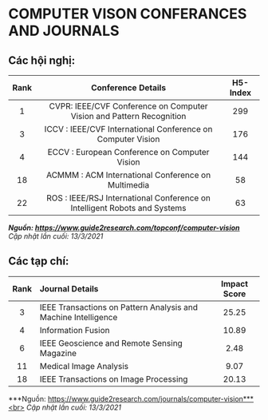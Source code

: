# COMPUTER VISON CONFERANCES AND JOURNALS
## Các hội nghị:


|Rank|Conference Details                                                        |H5-Index|
|:--:|:------------------------------------------------------------------------:|:------:|
|1   |CVPR: IEEE/CVF Conference on Computer Vision and Pattern Recognition      |299     |
|3   |ICCV : IEEE/CVF International Conference on Computer Vision               |176     |
|4   |ECCV : European Conference on Computer Vision                             |144     |
|18  |ACMMM : ACM International Conference on Multimedia                        |58      |
|22  |ROS : IEEE/RSJ International Conference on Intelligent Robots and Systems |63      |

***Nguồn: https://www.guide2research.com/topconf/computer-vision*** <br>
*Cập nhật lần cuối: 13/3/2021* <br>

## Các tạp chí:

|Rank|Journal Details                                                    |Impact Score|
|:--:|:------------------------------------------------------------------|:----------:|
|3   |IEEE Transactions on Pattern Analysis and Machine Intelligence     |25.25       |
|4   |Information Fusion                                                 |10.89       |
|6   |IEEE Geoscience and Remote Sensing Magazine                        |2.48        |
|11  |Medical Image Analysis                                             |9.07        |
|18  |IEEE Transactions on Image Processing                              |20.13       |

***Nguồn: https://www.guide2research.com/journals/computer-vision***<br>
*Cập nhật lần cuối: 13/3/2021*<br>







 